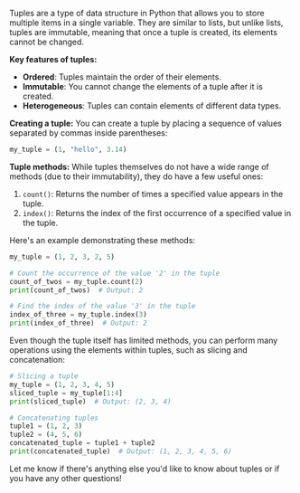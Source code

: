 Tuples are a type of data structure in Python that allows you to store multiple items in a single variable. They are similar to lists, but unlike lists, tuples are immutable, meaning that once a tuple is created, its elements cannot be changed.

**Key features of tuples:**
- **Ordered**: Tuples maintain the order of their elements.
- **Immutable**: You cannot change the elements of a tuple after it is created.
- **Heterogeneous**: Tuples can contain elements of different data types.

**Creating a tuple:**
You can create a tuple by placing a sequence of values separated by commas inside parentheses:

```python
my_tuple = (1, "hello", 3.14)
```

**Tuple methods:**
While tuples themselves do not have a wide range of methods (due to their immutability), they do have a few useful ones:

1. `count()`: Returns the number of times a specified value appears in the tuple.
2. `index()`: Returns the index of the first occurrence of a specified value in the tuple.

Here's an example demonstrating these methods:

```python
my_tuple = (1, 2, 3, 2, 5)

# Count the occurrence of the value '2' in the tuple
count_of_twos = my_tuple.count(2)
print(count_of_twos)  # Output: 2

# Find the index of the value '3' in the tuple
index_of_three = my_tuple.index(3)
print(index_of_three)  # Output: 2
```

Even though the tuple itself has limited methods, you can perform many operations using the elements within tuples, such as slicing and concatenation:

```python
# Slicing a tuple
my_tuple = (1, 2, 3, 4, 5)
sliced_tuple = my_tuple[1:4]
print(sliced_tuple)  # Output: (2, 3, 4)

# Concatenating tuples
tuple1 = (1, 2, 3)
tuple2 = (4, 5, 6)
concatenated_tuple = tuple1 + tuple2
print(concatenated_tuple)  # Output: (1, 2, 3, 4, 5, 6)
```

Let me know if there's anything else you'd like to know about tuples or if you have any other questions!